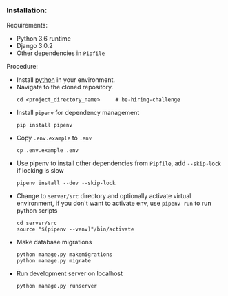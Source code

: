 ### Installation:
Requirements:
- Python 3.6 runtime
- Django 3.0.2
- Other dependencies in `Pipfile`

Procedure:
- Install [python](https://www.python.org/downloads/) in your environment.
- Navigate to the cloned repository.
    ```
    cd <project_directory_name>     # be-hiring-challenge
    ```
- Install `pipenv` for dependency management
    ```
    pip install pipenv
    ```
- Copy `.env.example` to `.env`
    ```
    cp .env.example .env
    ```
- Use pipenv to install other dependencies from `Pipfile`, add `--skip-lock` if locking is slow
    ```
    pipenv install --dev --skip-lock
    ```
- Change to `server/src` directory and optionally activate virtual environment, if you don't want to activate env, use `pipenv run` to run python scripts
    ```
    cd server/src
    source "$(pipenv --venv)"/bin/activate
    ```
- Make database migrations
    ```
    python manage.py makemigrations
    python manage.py migrate
    ```
- Run development server on localhost
    ```
    python manage.py runserver
    ```
    